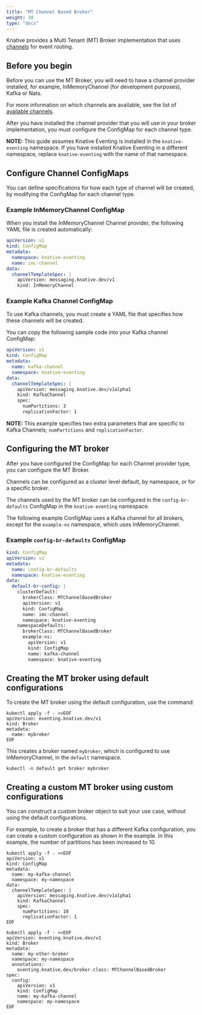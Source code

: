 ```yaml
---
title: "MT Channel Based Broker"
weight: 30
type: "docs"
---
```


Knative provides a Multi Tenant (MT) Broker implementation that uses [channels](../channels/) for
event routing.

## Before you begin

Before you can use the MT Broker, you will need to have a channel provider installed, for example, InMemoryChannel (for development purposes), Kafka or Nats.

For more information on which channels are available, see the list of [available channels](https://knative.dev/docs/eventing/channels/channels-crds/).

After you have installed the channel provider that you will use in your broker implementation, you must configure the ConfigMap for each channel type.

**NOTE:** This guide assumes Knative Eventing is installed in the `knative-eventing`
namespace. If you have installed Knative Eventing in a different namespace, replace
`knative-eventing` with the name of that namespace.

## Configure Channel ConfigMaps

You can define specifications for how each type of channel will be created, by modifying the ConfigMap for each channel type.

<!-- TODO: Split these configmaps out and document them properly in a section for each channel, then just link from here-->

### Example InMemoryChannel ConfigMap

When you install the InMemoryChannel Channel provider, the following YAML file is created automatically:

```yaml
apiVersion: v1
kind: ConfigMap
metadata:
  namespace: knative-eventing
  name: imc-channel
data:
  channelTemplateSpec: |
    apiVersion: messaging.knative.dev/v1
    kind: InMemoryChannel
```

### Example Kafka Channel ConfigMap

To use Kafka channels, you must create a YAML file that specifies how these channels will be created.

You can copy the following sample code into your Kafka channel ConfigMap:

```yaml
apiVersion: v1
kind: ConfigMap
metadata:
  name: kafka-channel
  namespace: knative-eventing
data:
  channelTemplateSpec: |
    apiVersion: messaging.knative.dev/v1alpha1
    kind: KafkaChannel
    spec:
      numPartitions: 3
      replicationFactor: 1
```

**NOTE:** This example specifies two extra parameters that are specific to Kafka Channels; `numPartitions` and `replicationFactor`.

## Configuring the MT broker

After you have configured the ConfigMap for each Channel provider type, you can configure the MT Broker.

Channels can be configured as a cluster level default, by namespace, or for a specific broker.

The channels used by the MT broker can be configured in the `config-br-defaults` ConfigMap in the `knative-eventing` namespace.

The following example ConfigMap uses a Kafka channel for all brokers, except for the `example-ns` namespace, which uses InMemoryChannel.

### Example `config-br-defaults` ConfigMap

```yaml
kind: ConfigMap
apiVersion: v1
metadata:
  name: config-br-defaults
  namespace: knative-eventing
data:
  default-br-config: |
    clusterDefault:
      brokerClass: MTChannelBasedBroker
      apiVersion: v1
      kind: ConfigMap
      name: imc-channel
      namespace: knative-eventing
    namespaceDefaults:
      brokerClass: MTChannelBasedBroker
      example-ns:
        apiVersion: v1
        kind: ConfigMap
        name: kafka-channel
        namespace: knative-eventing
```

## Creating the MT broker using default configurations

To create the MT broker using the default configuration, use the command:

```shell
kubectl apply -f - <<EOF
apiVersion: eventing.knative.dev/v1
kind: Broker
metadata:
  name: mybroker
EOF
```

This creates a broker named `mybroker`,  which is configured to use
InMemoryChannel, in the `default`
namespace.

```shell
kubectl -n default get broker mybroker
```

## Creating a custom MT broker using custom configurations

You can construct a custom broker object to suit your use case, without using the default configurations.

For example, to create a broker that has a different Kafka configuration, you can create a custom configuration as shown in the example.
In this example, the number of partitions has been increased to 10.

```shell
kubectl apply -f - <<EOF
apiVersion: v1
kind: ConfigMap
metadata:
  name: my-kafka-channel
  namespace: my-namespace
data:
  channelTemplateSpec: |
    apiVersion: messaging.knative.dev/v1alpha1
    kind: KafkaChannel
    spec:
      numPartitions: 10
      replicationFactor: 1
EOF
```

```shell
kubectl apply -f - <<EOF
apiVersion: eventing.knative.dev/v1
kind: Broker
metadata:
  name: my-other-broker
  namespace: my-namespace
  annotations:
    eventing.knative.dev/broker.class: MTChannelBasedBroker
spec:
  config:
    apiVersion: v1
    kind: ConfigMap
    name: my-kafka-channel
    namespace: my-namespace
EOF
```
